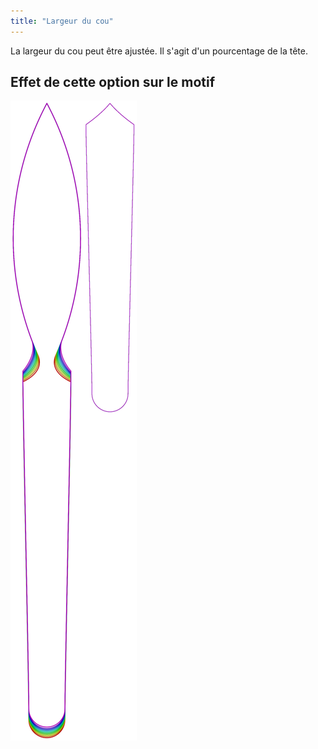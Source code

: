 ```yaml
---
title: "Largeur du cou"
---
```


La largeur du cou peut être ajustée. Il s'agit d'un pourcentage de la tête.

## Effet de cette option sur le motif

![Cette image montre l'effet de cette option en superposant plusieurs variantes qui ont une valeur différente pour cette option](octoplushy_neckwidth_sample.svg "Effet de cette option sur le motif")
